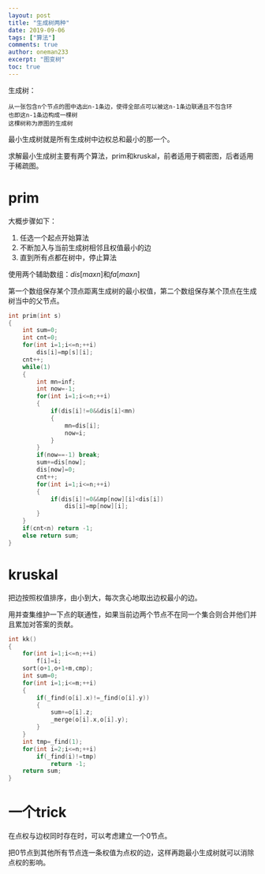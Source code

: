 ```yaml
---
layout: post
title: "生成树两种"
date: 2019-09-06
tags: ["算法"]
comments: true
author: oneman233
excerpt: "图变树"
toc: true
---
```


生成树：

    从一张包含n个节点的图中选出n-1条边，使得全部点可以被这n-1条边联通且不包含环
    也即这n-1条边构成一棵树
    这棵树称为原图的生成树

最小生成树就是所有生成树中边权总和最小的那一个。

求解最小生成树主要有两个算法，prim和kruskal，前者适用于稠密图，后者适用于稀疏图。

# prim

大概步骤如下：

1. 任选一个起点开始算法
2. 不断加入与当前生成树相邻且权值最小的边
3. 直到所有点都在树中，停止算法

使用两个辅助数组：$dis[maxn]$和$fa[maxn]$

第一个数组保存某个顶点距离生成树的最小权值，第二个数组保存某个顶点在生成树当中的父节点。

```c++
int prim(int s)
{
	int sum=0;
	int cnt=0;
	for(int i=1;i<=n;++i)
		dis[i]=mp[s][i];
	cnt++;
	while(1)
	{
		int mn=inf;
		int now=-1;
		for(int i=1;i<=n;++i)
		{
			if(dis[i]!=0&&dis[i]<mn)
			{
				mn=dis[i];
				now=i;
			}
		}
		if(now==-1) break;
		sum+=dis[now];
		dis[now]=0;
		cnt++;
		for(int i=1;i<=n;++i)
		{
			if(dis[i]!=0&&mp[now][i]<dis[i])
				dis[i]=mp[now][i];
		}
	}
	if(cnt<n) return -1;
	else return sum;
}
```

# kruskal

把边按照权值排序，由小到大，每次贪心地取出边权最小的边。

用并查集维护一下点的联通性，如果当前边两个节点不在同一个集合则合并他们并且累加对答案的贡献。

```c++
int kk()
{
	for(int i=1;i<=n;++i)
		f[i]=i;
	sort(o+1,o+1+m,cmp);
	int sum=0;
	for(int i=1;i<=m;++i)
	{
		if(_find(o[i].x)!=_find(o[i].y))
		{
			sum+=o[i].z;
			_merge(o[i].x,o[i].y);
		}
	}
	int tmp=_find(1);
	for(int i=2;i<=n;++i)
		if(_find(i)!=tmp)
			return -1;
	return sum;
}
```

# 一个trick

在点权与边权同时存在时，可以考虑建立一个$0$节点。

把$0$节点到其他所有节点连一条权值为点权的边，这样再跑最小生成树就可以消除点权的影响。